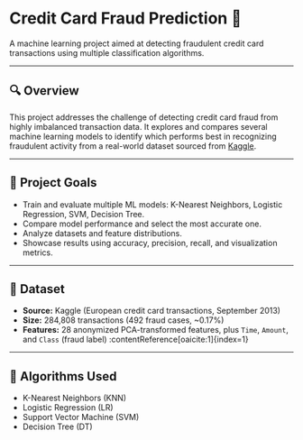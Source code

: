 # Credit Card Fraud Prediction 🚨

A machine learning project aimed at detecting fraudulent credit card transactions using multiple classification algorithms.

---

## 🔍 Overview

This project addresses the challenge of detecting credit card fraud from highly imbalanced transaction data. It explores and compares several machine learning models to identify which performs best in recognizing fraudulent activity from a real-world dataset sourced from [Kaggle](https://www.kaggle.com/mlg-ulb/creditcardfraud).

---

## 🚀 Project Goals

- Train and evaluate multiple ML models: K-Nearest Neighbors, Logistic Regression, SVM, Decision Tree.
- Compare model performance and select the most accurate one.
- Analyze datasets and feature distributions.
- Showcase results using accuracy, precision, recall, and visualization metrics.

---

## 📁 Dataset

- **Source:** Kaggle (European credit card transactions, September 2013)
- **Size:** 284,808 transactions (492 fraud cases, ~0.17%)
- **Features:** 28 anonymized PCA-transformed features, plus `Time`, `Amount`, and `Class` (fraud label) :contentReference[oaicite:1]{index=1}

---

## 🧠 Algorithms Used

- K-Nearest Neighbors (KNN)
- Logistic Regression (LR)
- Support Vector Machine (SVM)
- Decision Tree (DT)

